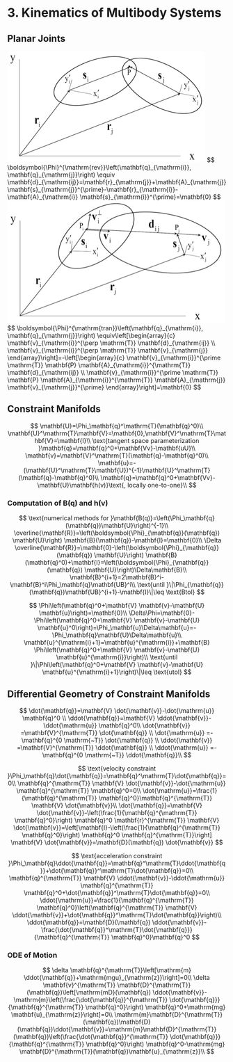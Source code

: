 # 3. Kinematics of Multibody Systems

## Planar Joints

<img src="../img/Revolute Constraint.png" alt="image-20230727145053130" style="zoom:50%;" />
$$
\boldsymbol{\Phi}^{\mathrm{rev}}\left(\mathbf{q}_{\mathrm{i}}, \mathbf{q}_{\mathrm{j}}\right) \equiv \mathbf{d}_{\mathrm{ij}}=\mathbf{r}_{\mathrm{j}}+\mathbf{A}_{\mathrm{j}} \mathbf{s}_{\mathrm{j}}^{\prime}-\mathbf{r}_{\mathrm{i}}-\mathbf{A}_{\mathrm{i}} \mathbf{s}_{\mathrm{i}}^{\prime}=\mathbf{0}
$$
<img src="../img/Translational Constraint.png" alt="image-20230727145310335" style="zoom:50%;" />
$$
\boldsymbol{\Phi}^{\mathrm{tran}}\left(\mathbf{q}_{\mathrm{i}}, \mathbf{q}_{\mathrm{j}}\right) \equiv\left[\begin{array}{c}
\mathbf{v}_{\mathrm{i}}^{\perp \mathrm{T}} \mathbf{d}_{\mathrm{ij}} \\
\mathbf{v}_{\mathrm{i}}^{\perp \mathrm{T}} \mathbf{v}_{\mathrm{j}}
\end{array}\right]=-\left[\begin{array}{c}
\mathbf{v}_{\mathrm{i}}^{\prime \mathrm{T}} \mathbf{P} \mathbf{A}_{\mathrm{i}}^{\mathrm{T}} \mathbf{d}_{\mathrm{ij}} \\
\mathbf{v}_{\mathrm{i}}^{\prime \mathrm{T}} \mathbf{P} \mathbf{A}_{\mathrm{i}}^{\mathrm{T}} \mathbf{A}_{\mathrm{j}} \mathbf{v}_{\mathrm{j}}^{\prime}
\end{array}\right]=\mathbf{0}
$$

## Constraint Manifolds

$$
\mathbf{U}=\Phi_\mathbf{q}^\mathrm{T}(\mathbf{q}^0)\\
\mathbf{U}^\mathrm{T}\mathbf{V}=\mathbf{0},\mathbf{V}^\mathrm{T}\mathbf{V}=\mathbf{I}\\
\text{tangent space parameterization }\mathbf{q}=\mathbf{q}^0+\mathbf{Vv}-\mathbf{uU}\\
\mathbf{v}=\mathbf{V}^\mathrm{T}(\mathbf{q}-\mathbf{q}^0)\\
\mathbf{u}=-(\mathbf{U}^\mathrm{T}\mathbf{U})^{-1}\mathbf{U}^\mathrm{T}(\mathbf{q}-\mathbf{q}^0)\\
\mathbf{q}=\mathbf{q}^0+\mathbf{Vv}-\mathbf{U}\mathbf{h(v)}\text{, locally one-to-one}\\
$$

### Computation of $\mathbf{B(q)}$ and $\mathbf{h(v)}$

$$
\text{numerical methods for }\mathbf{B(q)}=\left(\Phi_\mathbf{q}(\mathbf{q})\mathbf{U}\right)^{-1}\\
\overline{\mathbf{R}}=\left(\boldsymbol{\Phi}_{\mathbf{q}}(\mathbf{q}) \mathbf{U}\right) \mathbf{B}(\mathbf{q})-\mathbf{I}=\mathbf{0}\\
\Delta \overline{\mathbf{R}}=\mathbf{0}-\left(\boldsymbol{\Phi}_{\mathbf{q}}(\mathbf{q}) \mathbf{U}\right) \mathbf{B}(\mathbf{q}^0)+\mathbf{I}=\left(\boldsymbol{\Phi}_{\mathbf{q}}(\mathbf{q}) \mathbf{U}\right)\Delta\mathbf{B}\\
\mathbf{B}^{i+1}=2\mathbf{B}^i-\mathbf{B}^i\Phi_\mathbf{q}\mathbf{UB}^i\\
\text{until }\|\Phi_{\mathbf{q}}(\mathbf{q})\mathbf{UB}^{i+1}-\mathbf{I}\|\leq \text{Btol}
$$

$$
\Phi\left(\mathbf{q}^0+\mathbf{V} \mathbf{v}-\mathbf{U} \mathbf{u}\right)=\mathbf{0}\\
\Delta\Phi=\mathbf{0}-\Phi\left(\mathbf{q}^0+\mathbf{V} \mathbf{v}-\mathbf{U} \mathbf{u}^0\right)=\Phi_\mathbf{u}\Delta\mathbf{u}=-\Phi_\mathbf{q}\mathbf{U}\Delta\mathbf{u}\\
\mathbf{u}^{\mathrm{i}+1}=\mathbf{u}^{\mathrm{i}}+\mathbf{B} \Phi\left(\mathbf{q}^0+\mathbf{V} \mathbf{v}-\mathbf{U} \mathbf{u}^{\mathrm{i}}\right)\\
\text{until }\|\Phi\left(\mathbf{q}^0+\mathbf{V} \mathbf{v}-\mathbf{U} \mathbf{u}^{\mathrm{i}+1}\right)\|\leq \text{utol}
$$

## Differential Geometry of Constraint Manifolds

$$
\dot{\mathbf{q}}=\mathbf{V} \dot{\mathbf{v}}-\dot{\mathrm{u}} \mathbf{q}^0 \\
\ddot{\mathbf{q}}=\mathbf{V} \ddot{\mathbf{v}}-\ddot{\mathrm{u}} \mathbf{q}^0\\
\dot{\mathbf{v}} =\mathbf{V}^{\mathrm{T}} \dot{\mathbf{q}} \\
\dot{\mathrm{u}} =-\mathbf{q}^{0 \mathrm{~T}} \dot{\mathbf{q}} \\
\ddot{\mathbf{v}} =\mathbf{V}^{\mathrm{T}} \ddot{\mathbf{q}} \\
\ddot{\mathrm{u}} =-\mathbf{q}^{0 \mathrm{~T}} \ddot{\mathbf{q}}\\
$$

$$
\text{velocity constraint }\Phi_\mathbf{q}\dot{\mathbf{q}}=\mathbf{q}^\mathrm{T}\dot{\mathbf{q}}=0\\
\mathbf{q}^{\mathrm{T}} \mathbf{V} \dot{\mathbf{v}}-\dot{\mathrm{u}} \mathbf{q}^{\mathrm{T}} \mathbf{q}^0=0\\
\dot{\mathrm{u}}=\frac{1}{\mathbf{q}^{\mathrm{T}} \mathbf{q}^0}\mathbf{q}^{\mathrm{T}} \mathbf{V} \dot{\mathbf{v}}\\
\dot{\mathbf{q}}=\mathbf{V} \dot{\mathbf{v}}-\left(\frac{1}{\mathbf{q}^{\mathrm{T}} \mathbf{q}^0}\right) \mathbf{q}^0 \mathbf{r}^{\mathrm{T}} \mathbf{V} \dot{\mathbf{v}}=\left[\mathbf{I}-\left(\frac{1}{\mathbf{q}^{\mathrm{T}} \mathbf{q}^0}\right) \mathbf{q}^0 \mathbf{q}^{\mathrm{T}}\right] \mathbf{V} \dot{\mathbf{v}}=\mathbf{D}(\mathbf{q}) \dot{\mathbf{v}}
$$

$$
\text{acceleration constraint }\Phi_\mathbf{q}\ddot{\mathbf{q}}=\mathbf{q}^\mathrm{T}\ddot{\mathbf{q}}+\dot{\mathbf{q}}^\mathrm{T}\dot{\mathbf{q}}=0\\
\mathbf{q}^{\mathrm{T}} \mathbf{V} \ddot{\mathbf{v}}-\ddot{\mathrm{u}} \mathbf{q}^{\mathrm{T}} \mathbf{q}^0+\dot{\mathbf{q}}^\mathrm{T}\dot{\mathbf{q}}=0\\
\ddot{\mathrm{u}}=\frac{1}{\mathbf{q}^{\mathrm{T}} \mathbf{q}^0}\left(\mathbf{q}^{\mathrm{T}} \mathbf{V} \ddot{\mathbf{v}}+\dot{\mathbf{q}}^\mathrm{T}\dot{\mathbf{q}}\right)\\
\ddot{\mathbf{q}}=\mathbf{D}(\mathbf{q}) \ddot{\mathbf{v}}-\frac{\dot{\mathbf{q}}^\mathrm{T}\dot{\mathbf{q}}}{\mathbf{q}^{\mathrm{T}} \mathbf{q}^0}\mathbf{q}^0
$$

### ODE of Motion

$$
\delta \mathbf{q}^{\mathrm{T}}\left[\mathrm{m} \ddot{\mathbf{q}}+\mathrm{mgu}_{\mathrm{z}}\right]=0\\
\delta \mathbf{v}^{\mathrm{T}} \mathbf{D}^{\mathrm{T}}(\mathbf{q})\left[\mathrm{mD}(\mathbf{q}) \ddot{\mathbf{v}}-\mathrm{m}\left(\frac{\dot{\mathbf{q}}^{\mathrm{T}} \dot{\mathbf{q}}}{\mathbf{q}^{\mathrm{T}} \mathbf{q}^0}\right) \mathbf{q}^0+\mathrm{mg} \mathbf{u}_{\mathrm{z}}\right]=0\\
\mathrm{m}\mathbf{D}^{\mathrm{T}}(\mathbf{q})\mathbf{D}(\mathbf{q})\ddot{\mathbf{v}}=\mathrm{m}\mathbf{D}^{\mathrm{T}}(\mathbf{q})\left(\frac{\dot{\mathbf{q}}^{\mathrm{T}} \dot{\mathbf{q}}}{\mathbf{q}^{\mathrm{T}} \mathbf{q}^0}\right) \mathbf{q}^0-\mathrm{mg} \mathbf{D}^{\mathrm{T}}(\mathbf{q})\mathbf{u}_{\mathrm{z}}\\
$$

